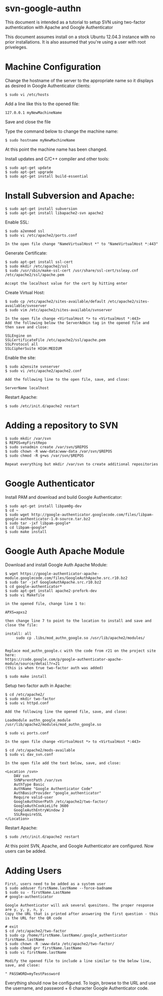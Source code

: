 svn-google-authn
================

This document is intended as a tutorial to setup SVN using two-factor authentication
with Apache and Google Authenticator


This document assumes install on a stock Ubuntu 12.04.3 instance with no prior installations.
It is also assumed that you're using a user with root priveleges.


Machine Configuration
=====================

Change the hostname of the server to the appropriate name so it displays as desired in Google Authenticator clients:

    $ sudo vi /etc/hosts

Add a line like this to the opened file:

    127.0.0.1 myNewMachineName
  
Save and close the file

Type the command below to change the machine name:

    $ sudo hostname myNewMachineName
    
At this point the machine name has been changed.



Install updates and C/C++ compiler and other tools:

    $ sudo apt-get update
    $ sudo apt-get upgrade
    $ sudo apt-get install build-essential
    


Install Subversion and Apache:
====================

    $ sudo apt-get install subversion
    $ sudo apt-get install libapache2-svn apache2
    
Enable SSL:

    $ sudo a2enmod ssl
    $ sudo vi /etc/apache2/ports.conf
    
    In the open file change "NameVirtualHost *" to "NameVirtualHost *:443"
    
    
Generate Certificate:

    $ sudo apt-get install ssl-cert
    $ sudo mkdir /etc/apache2/ssl
    $ sudo /usr/sbin/make-ssl-cert /usr/share/ssl-cert/ssleay.cnf /etc/apache2/ssl/apache.pem
    
    Accept the localhost value for the cert by hitting enter
    
Create Virtual Host:

    $ sudo cp /etc/apache2/sites-available/default /etc/apache2/sites-available/svnserver
    $ sudo vim /etc/apache2/sites-available/svnserver 
    
    In the open file change <VirtualHost *> to <VirtualHost *:443>
    Add the following below the ServerAdmin tag in the opened file and then save and close:
    
    SSLEngine on
    SSLCertificateFile /etc/apache2/ssl/apache.pem
    SSLProtocol all
    SSLCipherSuite HIGH:MEDIUM
    
Enable the site:

    $ sudo a2ensite svnserver
    $ sudo vi /etc/apache2/apache2.conf
    
    Add the following line to the open file, save, and close:
    
    ServerName localhost
    
Restart Apache:

    $ sudo /etc/init.d/apache2 restart
    
Adding a repository to SVN 
===================

    $ sudo mkdir /var/svn
    $ REPOS=myFirstRepo
    $ sudo svnadmin create /var/svn/$REPOS
    $ sudo chown -R www-data:www-data /var/svn/$REPOS
    $ sudo chmod -R g+ws /var/svn/$REPOS
    
    Repeat everything but mkdir /var/svn to create additional repositories
    

Google Authenticator
=======================

Install PAM and download and build Google Authenticator:

    $ sudo apt-get install libpam0g-dev
    $ cd ~
    $ sudo wget http://google-authenticator.googlecode.com/files/libpam-google-authenticator-1.0-source.tar.bz2
    $ sudo tar -jxf libpam-google*
    $ cd libpam-google*
    $ sudo make install
    


Google Auth Apache Module
=========================

Download and install Google Auth Apache Module:

    $ wget https://google-authenticator-apache-module.googlecode.com/files/GoogleAuthApache.src.r10.bz2
    $ sudo tar -jxf GoogleAuthApache.src.r10.bz2 
    $ cd google-authenticator*
    $ sudo apt-get install apache2-prefork-dev
    $ sudo vi Makefile
    
    in the opened file, change line 1 to:
    
    APXS=apxs2
    
    then change line 7 to point to the location to install and save and close the file:
    
    install: all
         sudo cp .libs/mod_authn_google.so /usr/lib/apache2/modules/
         
         
    Replace mod_authn_google.c with the code from r21 on the project site here:
    https://code.google.com/p/google-authenticator-apache-module/source/detail?r=21
    (this is when true two-factor auth was added)

    $ sudo make install

Setup two factor auth in Apache:

    $ cd /etc/apache2/
    $ sudo mkdir two-factor 
    $ sudo vi httpd.conf
    
    Add the following line the opened file, save, and close:
    
    Loadmodule authn_google_module /usr/lib/apache2/modules/mod_authn_google.so

    $ sudo vi ports.conf
    
    In the open file change <VirtualHost *> to <VirtualHost *:443>

    $ cd /etc/apache2/mods-available
    $ sudo vi dav_svn.conf
    
    In the open file add the text below, save, and close:
    
    <Location /svn>
        DAV svn 
        SVNParentPath /var/svn
        AuthType Basic
        AuthName "Google Authenticator Code"
        AuthBasicProvider "google_authenticator"
        Require valid-user
        GoogleAuthUserPath /etc/apache2/two-factor/
        GoogleAuthCookieLife 3600
        GoogleAuthEntryWindow 2
        SSLRequireSSL
    </Location>
    
Restart Apache:

    $ sudo /etc/init.d/apache2 restart


At this point SVN, Apache, and Google Authenticator are configured. Now users can be added.


Adding Users
===============

    First, users need to be added as a system user
    $ sudo adduser firstName.lastName --force-badname
    $ sudo su - firstName.LastName
    # google-authenticator
    
    Google Authenticator will ask several quesitons. The proper response are y, y, y, n, y.
    Copy the URL that is printed after answering the first question - this is the URL for the QR code
    
    # exit
    $ cd /etc/apache2/two-factor
    $ sudo cp /home/firstName.lastName/.google_authenticator firstName.lastName
    $ sudo chown -R :www-data /etc/apache2/two-factor/  
    $ sudo chmod g+r firstName.lastName
    $ sudo vi firstName.lastName
    
    Modify the opened file to include a line similar to the below line, save, and close:
    
    " PASSWORD=myTestPassword


Everything should now be configured. To login, browse to the URL and use the username, and password + 6 character Google Authenticator code.

    
    

    
    



